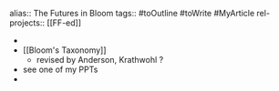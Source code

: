 alias:: The Futures in Bloom
tags:: #toOutline #toWrite #MyArticle 
rel-projects:: [[FF-ed]]

-
- [[Bloom's Taxonomy]]
	- revised by Anderson, Krathwohl ?
- see one of my PPTs
-